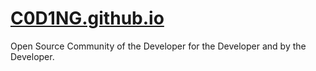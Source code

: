 # [C0D1NG.github.io](https://c0d1ng.github.io/)
Open Source Community of the Developer for the Developer and by the Developer.
